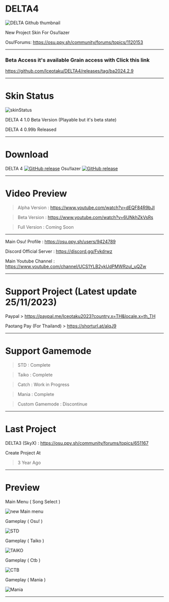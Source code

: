 # DELTA4
![DELTA Github thumbnail](https://github.com/Iceotaku/DELTA4/assets/68460824/7bcfb2b5-01b6-498a-bdab-350b8c07a1f6)

New Project Skin For Osu!lazer

Osu!Forums: https://osu.ppy.sh/community/forums/topics/1120153

-----------------------------------------------------------------------------------------------------------------

### Beta Access it's available Grain access with Click this link 
https://github.com/Iceotaku/DELTA4/releases/tag/ba2024.2.9

-----------------------------------------------------------------------------------------------------------------

# Skin Status
![skinStatus](https://github.com/Iceotaku/DELTA4/assets/68460824/c3c07a49-7357-4c96-81c5-0e713f82b3f3)

DELTA 4 1.0 Beta Version (Playable but it's beta state)

DELTA 4 0.99b Released 

-----------------------------------------------------------------------------------------------------------------
# Download

DELTA 4 [![GitHub release](https://img.shields.io/github/release/Iceotaku/DELTA4)](https://github.com/Iceotaku/DELTA4/releases/latest) 
Osu!lazer [![GitHub release](https://img.shields.io/github/release/ppy/osu.svg)](https://github.com/ppy/osu/releases/latest)

-----------------------------------------------------------------------------------------------------------------

# Video Preview
> Alpha Version : https://www.youtube.com/watch?v=dEQF84R9bJI

> Beta Version : https://www.youtube.com/watch?v=6UNkhZkVsRs

> Full Version : Coming Soon

-----------------------------------------------------------------------------------------------------------------

Main Osu! Profile : https://osu.ppy.sh/users/9424789

Discord Official Server : https://discord.gg/Fvkdrwz

Main Youtube Channel : https://www.youtube.com/channel/UCS1YLB2ykUdPMWRzul_uQZw

-----------------------------------------------------------------------------------------------------------------

# Support Project (Latest update 25/11/2023)

Paypal > https://paypal.me/Iceotaku2023?country.x=TH&locale.x=th_TH

Paotang Pay (For Thailand) > https://shorturl.at/alqJ9

-----------------------------------------------------------------------------------------------------------------

# Support Gamemode

> STD : Complete

> Taiko : Complete

> Catch : Work in Progress

> Mania : Complete

> Custom Gamemode : Discontinue 

-----------------------------------------------------------------------------------------------------------------
# Last Project

DELTA3 (SkyX) : https://osu.ppy.sh/community/forums/topics/651167

Create Project At
> 3 Year Ago

-----------------------------------------------------------------------------------------------------------------

# Preview

Main Menu ( Song Select )

![new Main menu](https://github.com/Iceotaku/DELTA4/assets/68460824/b2b026bd-f807-4e6d-a212-dc71993304da)

Gameplay ( Osu! )

![STD](https://github.com/Iceotaku/DELTA4/assets/68460824/06f1765f-1eed-4bcd-9a74-72caba2e8c3b)

Gameplay ( Taiko )

![TAIKO](https://github.com/Iceotaku/DELTA4/assets/68460824/73c5d4ee-de79-4e4e-9de6-0824b0d3650d)

Gameplay ( Ctb )

![CTB](https://github.com/Iceotaku/DELTA4/assets/68460824/58902a3e-2ce2-4fc2-93e2-af45d6976f57)

Gameplay ( Mania )

![Mania](https://github.com/Iceotaku/DELTA4/assets/68460824/de77ac80-97ea-4120-a726-6c889e91adfa)

-----------------------------------------------------------------------------------------------------------------
